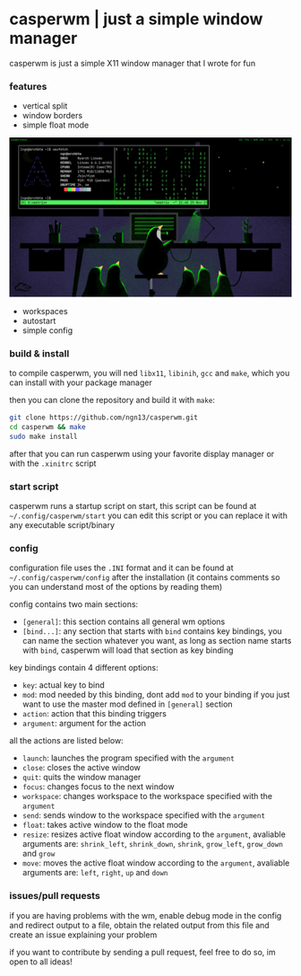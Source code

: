# casperwm | just a simple window manager
casperwm is just a simple X11 window manager that I wrote for fun

### features
- vertical split
- window borders
- simple float mode

<img src="assets/casperwm.png">

- workspaces
- autostart
- simple config

### build & install
to compile casperwm, you will ned `libx11`, `libinih`, `gcc` and `make`, which you can 
install with your package manager 

then you can clone the repository and build it with `make`: 
```bash
git clone https://github.com/ngn13/casperwm.git
cd casperwm && make
sudo make install
```
after that you can run casperwm using your favorite display manager or with the `.xinitrc`
script

### start script
casperwm runs a startup script on start, this script can be found at `~/.config/casperwm/start`
you can edit this script or you can replace it with any executable script/binary

### config
configuration file uses the `.INI` format and it can be found at `~/.config/casperwm/config`
after the installation (it contains comments so you can understand most of the options by reading them)

config contains two main sections: 
- `[general]`: this section contains all general wm options
- `[bind...]`: any section that starts with `bind` contains key bindings, you can name the 
section whatever you want, as long as section name starts with `bind`, casperwm will 
load that section as key binding 

key bindings contain 4 different options:
- `key`: actual key to bind 
- `mod`: mod needed by this binding, dont add `mod` to your binding if you just want to use the master 
mod defined in `[general]` section 
- `action`: action that this binding triggers
- `argument`: argument for the action

all the actions are listed below:
- `launch`: launches the program specified with the `argument`
- `close`: closes the active window 
- `quit`: quits the window manager 
- `focus`: changes focus to the next window 
- `workspace`: changes workspace to the workspace specified with the `argument`
- `send`: sends window to the workspace specified with the `argument`
- `float`: takes active window to the float mode 
- `resize`: resizes active float window according to the `argument`, avaliable arguments are:
`shrink_left`, `shrink_down`, `shrink`, `grow_left`, `grow_down` and `grow` 
- `move`: moves the active float window according to the `argument`, avaliable arguments are:
`left`, `right`, `up` and `down` 


### issues/pull requests
if you are having problems with the wm, enable debug mode in the config and redirect output to a 
file, obtain the related output from this file and create an issue explaining your problem

if you want to contribute by sending a pull request, feel free to do so, im open to all ideas!
